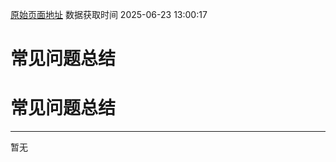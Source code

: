 [原始页面地址](https://docs.ekuaibao.com/docs/open-api/attachment/question-answer)
数据获取时间 2025-06-23 13:00:17

# 常见问题总结

# 常见问题总结

* * *

暂无
